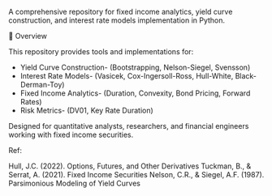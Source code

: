 A comprehensive repository for fixed income analytics, yield curve construction, and interest rate models implementation in Python.

📖 Overview

This repository provides tools and implementations for:
- Yield Curve Construction- (Bootstrapping, Nelson-Siegel, Svensson)
- Interest Rate Models- (Vasicek, Cox-Ingersoll-Ross, Hull-White, Black-Derman-Toy)
- Fixed Income Analytics- (Duration, Convexity, Bond Pricing, Forward Rates)
- Risk Metrics- (DV01, Key Rate Duration)

Designed for quantitative analysts, researchers, and financial engineers working with fixed income securities.


Ref:

Hull, J.C. (2022). Options, Futures, and Other Derivatives
Tuckman, B., & Serrat, A. (2021). Fixed Income Securities
Nelson, C.R., & Siegel, A.F. (1987). Parsimonious Modeling of Yield Curves
